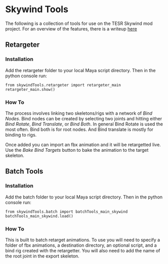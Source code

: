 # Skywind Tools

The following is a collection of tools for use on the TESR Skywind mod project.
For an overview of the features, there is a writeup [here](https://coleobrienart.com/2017/08/07/skywind_retargetting/)

## Retargeter

### Installation
Add the retargeter folder to your local Maya script directory.
Then in the python console run:
```
from skywindTools.retargeter import retargeter_main
retargeter_main.show()
```

### How To
The process involves linking two skeletons/rigs with a network of *Bind Nodes*. Bind nodes can be created by selecting two joints and hitting either *Bind Rotate*, *Bind Translate*, or *Bind Both*. In general Bind Rotate is used the most often. Bind both is for root nodes. And Bind translate is mostly for binding to rigs.

Once added you can import an fbx animation and it will be retargetted live. Use the *Bake Bind Targets* button to bake the animation to the target skeleton.

## Batch Tools

### Installation
Add the batch folder to your local Maya script directory.
Then in the python console run:
```
from skywindTools.batch import batchTools_main_skywind
batchTools_main_skywind.load()
```

### How To
This is built to batch retarget animations. To use you will need to specify a folder of fbx animations, a destination directory, an optional script, and a bind rig created with the retargetter. You will also need to add the name of the root joint in the export skeleton.



